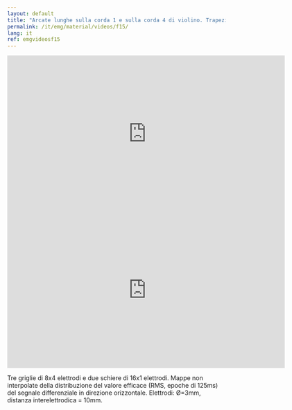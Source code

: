 ```yaml
---
layout: default
title: "Arcate lunghe sulla corda 1 e sulla corda 4 di violino. Trapezio superiore, medio e inferiore destro;  trapezio superiore e medio sinistro; erector spinae lombare destro e sinistro."
permalink: /it/emg/material/videos/f15/
lang: it
ref: emgvideosf15
---
```


<iframe width="640" height="360" src="https://www.youtube.com/embed/PC4JXBWb2y8?rel=0&loop=1&modestbranding=1&playlist=PC4JXBWb2y8" frameborder="0" gesture="media" allow="encrypted-media" allowfullscreen></iframe>

<iframe width="640" height="360" src="https://www.youtube.com/embed/GHg7ChNWw-o?rel=0&loop=1&modestbranding=1&playlist=GHg7ChNWw-o" frameborder="0" gesture="media" allow="encrypted-media" allowfullscreen></iframe>

Tre griglie di 8x4 elettrodi e due schiere di 16x1 elettrodi.  Mappe non interpolate della distribuzione del valore efficace (RMS, epoche di 125ms) del segnale differenziale in direzione orizzontale. Elettrodi: Ø=3mm, distanza interelettrodica = 10mm.